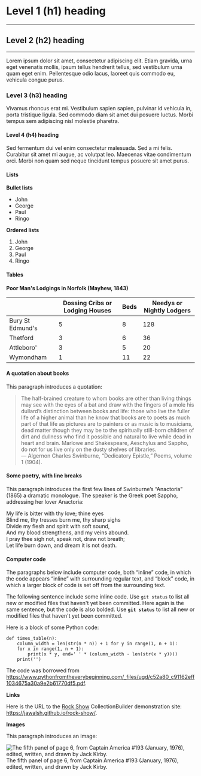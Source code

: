# Level 1 (h1) heading
---
## Level 2 (h2) heading
---
Lorem ipsum dolor sit amet, consectetur adipiscing elit. Etiam gravida, urna eget venenatis mollis, ipsum tellus hendrerit tellus, sed vestibulum urna quam eget enim. Pellentesque odio lacus, laoreet quis commodo eu, vehicula congue purus.

### Level 3 (h3) heading

Vivamus rhoncus erat mi. Vestibulum sapien sapien, pulvinar id vehicula in, porta tristique ligula. Sed commodo diam sit amet dui posuere luctus. Morbi tempus sem adipiscing nisl molestie pharetra.

#### Level 4 (h4) heading

Sed fermentum dui vel enim consectetur malesuada. Sed a mi felis. Curabitur sit amet mi augue, ac volutpat leo. Maecenas vitae condimentum orci. Morbi non quam sed neque tincidunt tempus posuere sit amet purus.

#### **Lists**

**Bullet lists**

* John
* George
* Paul
* Ringo  

**Ordered lists**

1. John
2. George
3. Paul
4. Ringo  

#### **Tables**

**Poor Man's Lodgings in Norfolk (Mayhew, 1843)**

|   |Dossing Cribs or Lodging Houses|Beds|Needys or Nightly Lodgers|
|---|-------------------------------|----|-------------------------|
|Bury St Edmund's|5|8|128|
|Thetford|3|6|36|
|Attleboro'|3|5|20|
|Wymondham|1|11|22|


#### **A quotation about books**

This paragraph introduces a quotation:

>The half-brained creature to whom books are other than living things may see with the eyes of a bat and draw with the fingers of a mole his dullard’s distinction between books and life: those who live the fuller life of a higher animal than he know that books are to poets as much part of that life as pictures are to painters or as music is to musicians, dead matter though they may be to the spiritually still-born children of dirt and dullness who find it possible and natural to live while dead in heart and brain. Marlowe and Shakespeare, Aeschylus and Sappho, do not for us live only on the dusty shelves of libraries.  
— Algernon Charles Swinburne, “Dedicatory Epistle,” Poems, volume 1 (1904).

#### **Some poetry, with line breaks**

This paragraph introduces the first few lines of Swinburne’s “Anactoria” (1865) a dramatic monologue. The speaker is the Greek poet Sappho, addressing her lover Anactoria:

My life is bitter with thy love; thine eyes  
Blind me, thy tresses burn me, thy sharp sighs  
Divide my flesh and spirit with soft sound,  
And my blood strengthens, and my veins abound.  
I pray thee sigh not, speak not, draw not breath;  
Let life burn down, and dream it is not death.

#### **Computer code**

The paragraphs below include computer code, both “inline” code, in which the code appears “inline” with surrounding regular text, and “block” code, in which a larger block of code is set off from the surrounding text.

The following sentence include some inline code. Use ```git status``` to list all new or modified files that haven't yet been committed. Here again is the same sentence, but the code is also bolded. Use **```git status```** to list all new or modified files that haven't yet been committed.

Here is a block of some Python code:
```
def times_table(n):
    column_width = len(str(n * n)) + 1 for y in range(1, n + 1):
    for x in range(1, n + 1):
        print(x * y, end=' ' * (column_width - len(str(x * y))))
    print('')
```
The code was borrowed from https://www.pythonfromtheverybeginning.com/_files/ugd/c52a80_c91162eff1034675a30a9e2b61770df5.pdf.

**Links**

Here is the URL to the [Rock Show](https://jawalsh.github.io/rock-show/) CollectionBuilder demonstration site: https://jawalsh.github.io/rock-show/.

**Images**

This paragraph introduces an image:

![The fifth panel of page 6, from Captain America #193 (January, 1976), edited, written, and drawn by Jack Kirby.](https://www.digitalhumanities.org/dhq/vol/6/1/000117/resources/images/walsh_2012_figure06.jpg)  
The fifth panel of page 6, from Captain America #193 (January, 1976), edited, written, and drawn by Jack Kirby.